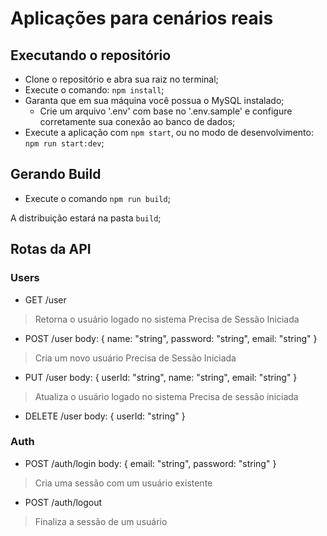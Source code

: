 # Aplicações para cenários reais

## Executando o repositório

- Clone o repositório e abra sua raiz no terminal;
- Execute o comando: `npm install`;
- Garanta que em sua máquina você possua o MySQL instalado;
    - Crie um arquivo '.env' com base no '.env.sample' e configure corretamente sua conexão ao banco de dados;
- Execute a aplicação com `npm start`, ou no modo de desenvolvimento: `npm run start:dev`;

## Gerando Build

- Execute o comando `npm run build`;

A distribuição estará na pasta `build`;

## Rotas da API

### Users

- GET /user
> Retorna o usuário logado no sistema
> Precisa de Sessão Iniciada

- POST /user
body: {
    name: "string",
    password: "string",
    email: "string"
}
> Cria um novo usuário
> Precisa de Sessão Iniciada

- PUT /user
body: {
    userId: "string",
    name: "string",
    email: "string"
}
> Atualiza o usuário logado no sistema
> Precisa de sessão iniciada

- DELETE /user
body: {
    userId: "string"
}

### Auth

- POST /auth/login
body: {
    email: "string",
    password: "string"
}
> Cria uma sessão com um usuário existente

- POST /auth/logout
> Finaliza a sessão de um usuário